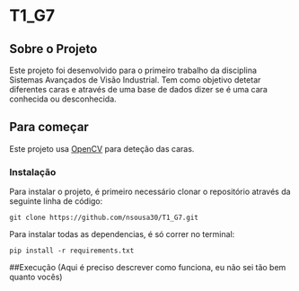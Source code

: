 # T1_G7


## Sobre o Projeto

Este projeto foi desenvolvido para o primeiro trabalho da disciplina Sistemas Avançados de Visão Industrial. Tem como objetivo detetar diferentes caras e através de uma base de dados dizer se é uma cara conhecida ou desconhecida.


## Para começar

Este projeto usa [OpenCV](https://opencv.org/) para deteção das caras.

### Instalação
Para instalar o projeto, é primeiro necessário clonar o repositório através da seguinte linha de código:
```
git clone https://github.com/nsousa30/T1_G7.git

```

Para instalar todas as dependencias, é só correr no terminal:
```
pip install -r requirements.txt
```


##Execução
(Aqui é preciso descrever como funciona, eu não sei tão bem quanto vocês)
